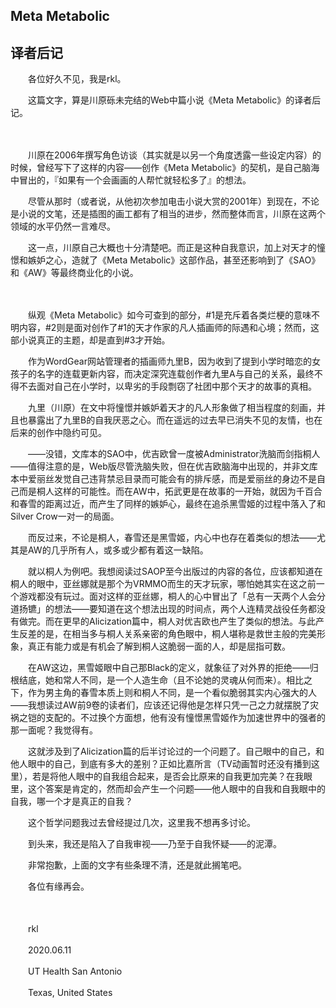 ## Meta Metabolic

## 译者后记

　　各位好久不见，我是rkl。

　　这篇文字，算是川原砾未完结的Web中篇小说《Meta Metabolic》的译者后记。

　　

　　川原在2006年撰写角色访谈（其实就是以另一个角度透露一些设定内容）的时候，曾经写下了这样的内容——创作《Meta Metabolic》的契机，是自己脑海中冒出的，『如果有一个会画画的人帮忙就轻松多了』的想法。

　　尽管从那时（或者说，从他初次参加电击小说大赏的2001年）到现在，不论是小说的文笔，还是插图的画工都有了相当的进步，然而整体而言，川原在这两个领域的水平仍然一言难尽。

　　这一点，川原自己大概也十分清楚吧。而正是这种自我意识，加上对天才的憧憬和嫉妒之心，造就了《Meta Metabolic》这部作品，甚至还影响到了《SAO》和《AW》等最终商业化的小说。

　　

　　纵观《Meta Metabolic》如今可查到的部分，#1是充斥着各类烂梗的意味不明内容，#2则是面对创作了#1的天才作家的凡人插画师的际遇和心境；然而，这部小说真正的主题，却是直到#3才开始。

　　作为WordGear网站管理者的插画师九里B，因为收到了提到小学时暗恋的女孩子的名字的连载更新内容，而决定深究连载创作者九里A与自己的关系，最终不得不去面对自己在小学时，以卑劣的手段剽窃了社团中那个天才的故事的真相。

　　九里（川原）在文中将憧憬并嫉妒着天才的凡人形象做了相当程度的刻画，并且也暴露出了九里B的自我厌恶之心。而在遥远的过去早已消失不见的友情，也在后来的创作中隐约可见。

　　——没错，文库本的SAO中，优吉欧曾一度被Administrator洗脑而剑指桐人——值得注意的是，Web版尽管洗脑失败，但在优吉欧脑海中出现的，并非文库本中爱丽丝发觉自己违背禁忌目录而可能会有的排斥感，而是爱丽丝的身边不是自己而是桐人这样的可能性。而在AW中，拓武更是在故事的一开始，就因为千百合和春雪的距离过近，而产生了同样的嫉妒心，最终在追杀黑雪姬的过程中落入了和Silver Crow一对一的局面。

　　而反过来，不论是桐人，春雪还是黑雪姬，内心中也存在着类似的想法——尤其是AW的几乎所有人，或多或少都有着这一缺陷。

　　就以桐人为例吧。我想阅读过SAOP至今出版过的内容的各位，应该都知道在桐人的眼中，亚丝娜就是那个为VRMMO而生的天才玩家，哪怕她其实在这之前一个游戏都没有玩过。面对这样的亚丝娜，桐人的心中冒出了「总有一天两个人会分道扬镳」的想法——要知道在这个想法出现的时间点，两个人连精灵战役任务都没有做完。而在更早的Alicization篇中，桐人对优吉欧也产生了类似的想法。与此产生反差的是，在相当多与桐人关系亲密的角色眼中，桐人堪称是救世主般的完美形象，真正有能力或是有机会了解到桐人这脆弱一面的人，却是屈指可数。

　　在AW这边，黑雪姬眼中自己那Black的定义，就象征了对外界的拒绝——归根结底，她和常人不同，是一个人造生命（且不论她的灵魂从何而来）。相比之下，作为男主角的春雪本质上则和桐人不同，是一个看似脆弱其实内心强大的人——我想读过AW前9卷的读者们，应该还记得他是怎样只凭一己之力就摆脱了灾祸之铠的支配的。不过换个方面想，他有没有憧憬黑雪姬作为加速世界中的强者的那一面呢？我觉得有。

　　这就涉及到了Alicization篇的后半讨论过的一个问题了。自己眼中的自己，和他人眼中的自己，到底有多大的差别？正如比嘉所言（TV动画暂时还没有播到这里），若是将他人眼中的自我组合起来，是否会比原来的自我更加完美？在我眼里，这个答案是肯定的，然而却会产生一个问题——他人眼中的自我和自我眼中的自我，哪一个才是真正的自我？

　　这个哲学问题我过去曾经提过几次，这里我不想再多讨论。

　　到头来，我还是陷入了自我审视——乃至于自我怀疑——的泥潭。

　　非常抱歉，上面的文字有些条理不清，还是就此搁笔吧。

　　各位有缘再会。

　　

　　rkl

　　2020.06.11

　　UT Health San Antonio

　　Texas, United States
